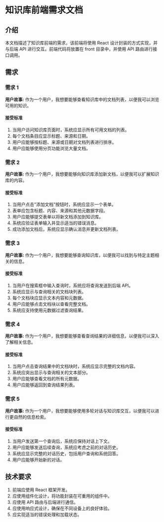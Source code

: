 # 知识库前端需求文档

## 介绍

本文档描述了知识库前端的需求，该前端将使用 React 设计封装的方式实现，并与后端 API 进行交互。前端代码将放置在 front 目录中，并使用 API 路由进行接口调用。

## 需求

### 需求 1

**用户故事:** 作为一个用户，我想要能够查看知识库中的文档列表，以便我可以浏览可用的知识。

#### 接受标准
1. 当用户访问知识库页面时，系统应显示所有可用文档的列表。
2. 每个文档条目应显示标题、来源和日期。
3. 用户应能够按标题、来源或日期对文档列表进行排序。
4. 用户应能够使用分页功能浏览大量文档。

### 需求 2

**用户故事:** 作为一个用户，我想要能够向知识库添加新文档，以便我可以扩展知识库的内容。

#### 接受标准
1. 当用户点击"添加文档"按钮时，系统应显示一个表单。
2. 表单应包含标题、内容、来源和其他元数据字段。
3. 用户应能够提交表单以将新文档添加到知识库。
4. 系统应验证表单输入并显示适当的错误消息。
5. 成功添加文档后，系统应显示确认消息并更新文档列表。

### 需求 3

**用户故事:** 作为一个用户，我想要能够查询知识库，以便我可以找到与特定主题相关的信息。

#### 接受标准
1. 当用户在搜索框中输入查询时，系统应将查询发送到后端 API。
2. 系统应显示与查询相关的文档块列表。
3. 每个文档块应显示文本内容和元数据。
4. 用户应能够点击文档块以查看完整文档。
5. 系统应支持使用元数据过滤查询结果。

### 需求 4

**用户故事:** 作为一个用户，我想要能够查看查询结果的详细信息，以便我可以深入了解相关信息。

#### 接受标准
1. 当用户点击查询结果中的文档块时，系统应显示完整的文档内容。
2. 系统应突出显示与查询相关的文本部分。
3. 用户应能够查看文档的所有元数据。
4. 用户应能够返回到查询结果列表。

### 需求 5

**用户故事:** 作为一个用户，我想要能够使用多轮对话与知识库交互，以便我可以进行更自然的信息检索。

#### 接受标准
1. 当用户发送第一个查询后，系统应保持对话上下文。
2. 用户应能够发送后续查询，系统应考虑之前的对话历史。
3. 系统应显示完整的对话历史，包括用户查询和系统回答。
4. 用户应能够开始新的对话。

## 技术要求

1. 前端应使用 React 框架开发。
2. 应使用组件化设计，将功能封装在可重用的组件中。
3. 应使用 API 路由与后端进行通信。
4. 应使用响应式设计，确保在不同设备上的良好体验。
5. 应实现适当的错误处理和加载状态。